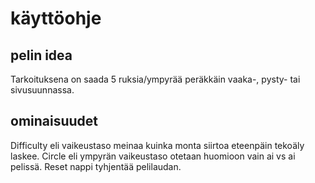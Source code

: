 # käyttöohje

## pelin idea
Tarkoituksena on saada 5 ruksia/ympyrää peräkkäin vaaka-, pysty- tai sivusuunnassa.

## ominaisuudet
Difficulty eli vaikeustaso meinaa kuinka monta siirtoa eteenpäin tekoäly laskee.
Circle eli ympyrän vaikeustaso otetaan huomioon vain ai vs ai pelissä.
Reset nappi tyhjentää pelilaudan.